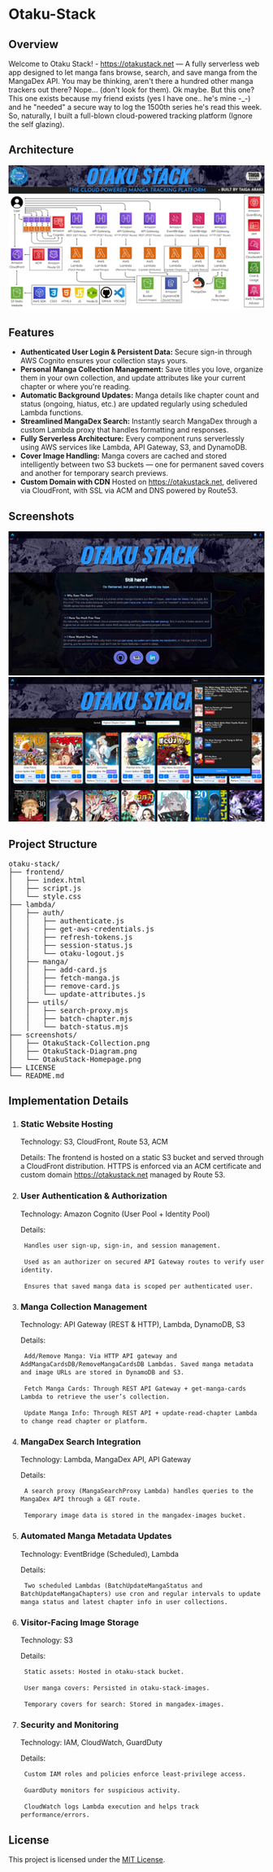 # Otaku-Stack

## Overview
Welcome to Otaku Stack! - https://otakustack.net — A fully serverless web app designed to let manga fans browse, search, and save manga from the MangaDex API.
You may be thinking, aren't there a hundred other manga trackers out there? Nope... (don't look for them). Ok maybe. But this one?
This one exists because my friend exists (yes I have one.. he's mine -\_-) and he "needed" a secure way to log the 1500th series he's read this week.
So, naturally, I built a full-blown cloud-powered tracking platform (Ignore the self glazing).

## Architecture
![Screenshot](./screenshots/OtakuStack-Diagram-UPDATE.png)

## Features
- **Authenticated User Login & Persistent Data:** Secure sign-in through AWS Cognito ensures your collection stays yours.
- **Personal Manga Collection Management:** Save titles you love, organize them in your own collection, and update attributes like your current chapter or where you're reading.
- **Automatic Background Updates:** Manga details like chapter count and status (ongoing, hiatus, etc.) are updated regularly using scheduled Lambda functions.
- **Streamlined MangaDex Search:** Instantly search MangaDex through a custom Lambda proxy that handles formatting and responses.
- **Fully Serverless Architecture:** Every component runs serverlessly using AWS services like Lambda, API Gateway, S3, and DynamoDB.
- **Cover Image Handling:** Manga covers are cached and stored intelligently between two S3 buckets — one for permanent saved covers and another for temporary search previews.
- **Custom Domain with CDN** Hosted on https://otakustack.net, delivered via CloudFront, with SSL via ACM and DNS powered by Route53.

## Screenshots
![Screenshot](./screenshots/OtakuStack-Homepage.png) ![Screenshot](./screenshots/OtakuStack-Collection.png)

## Project Structure
<pre>otaku-stack/
├── frontend/
│   ├── index.html
│   ├── script.js
│   └── style.css
├── lambda/
│   ├── auth/
│   │   ├── authenticate.js
│   │   ├── get-aws-credentials.js
│   │   ├── refresh-tokens.js
│   │   ├── session-status.js
│   │   └── otaku-logout.js
│   ├── manga/
│   │   ├── add-card.js
│   │   ├── fetch-manga.js
│   │   ├── remove-card.js
│   │   └── update-attributes.js
│   ├── utils/
│   │   ├── search-proxy.mjs
│   │   ├── batch-chapter.mjs
│   │   └── batch-status.mjs
├── screenshots/
│   ├── OtakuStack-Collection.png
│   ├── OtakuStack-Diagram.png
│   └── OtakuStack-Homepage.png
├── LICENSE
└── README.md</pre>

## Implementation Details
1. ### Static Website Hosting

    Technology: S3, CloudFront, Route 53, ACM

    Details: The frontend is hosted on a static S3 bucket and served through a CloudFront distribution. HTTPS is enforced via an ACM certificate and custom domain https://otakustack.net managed by Route 53.

2. ### User Authentication & Authorization

    Technology: Amazon Cognito (User Pool + Identity Pool)

    Details:

        Handles user sign-up, sign-in, and session management.

        Used as an authorizer on secured API Gateway routes to verify user identity.

        Ensures that saved manga data is scoped per authenticated user.

3. ### Manga Collection Management

    Technology: API Gateway (REST & HTTP), Lambda, DynamoDB, S3

    Details:

        Add/Remove Manga: Via HTTP API gateway and AddMangaCardsDB/RemoveMangaCardsDB Lambdas. Saved manga metadata and image URLs are stored in DynamoDB and S3.

        Fetch Manga Cards: Through REST API Gateway + get-manga-cards Lambda to retrieve the user’s collection.

        Update Manga Info: Through REST API + update-read-chapter Lambda to change read chapter or platform.

4. ### MangaDex Search Integration

    Technology: Lambda, MangaDex API, API Gateway

    Details:

        A search proxy (MangaSearchProxy Lambda) handles queries to the MangaDex API through a GET route.

        Temporary image data is stored in the mangadex-images bucket.

5. ### Automated Manga Metadata Updates

    Technology: EventBridge (Scheduled), Lambda

    Details:

        Two scheduled Lambdas (BatchUpdateMangaStatus and BatchUpdateMangaChapters) use cron and regular intervals to update manga status and latest chapter info in user collections.

6. ### Visitor-Facing Image Storage

    Technology: S3

    Details:

        Static assets: Hosted in otaku-stack bucket.

        User manga covers: Persisted in otaku-stack-images.

        Temporary covers for search: Stored in mangadex-images.

7. ### Security and Monitoring

    Technology: IAM, CloudWatch, GuardDuty

    Details:

        Custom IAM roles and policies enforce least-privilege access.

        GuardDuty monitors for suspicious activity.

        CloudWatch logs Lambda execution and helps track performance/errors.

## License
This project is licensed under the [MIT License](./LICENSE).
